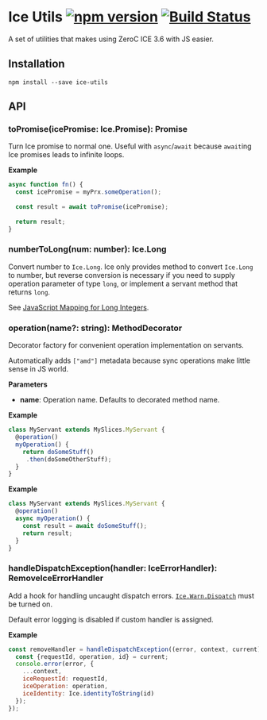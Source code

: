 # Ice Utils [![npm version][npm-image]][npm-url] [![Build Status][travis-image]][travis-url]

A set of utilities that makes using ZeroC ICE 3.6 with JS easier.

## Installation

```
npm install --save ice-utils
```

## API

### toPromise(icePromise: Ice.Promise): Promise

Turn Ice promise to normal one. Useful with `async`/`await` because `await`ing
Ice promises leads to infinite loops.

**Example**

```js
async function fn() {
  const icePromise = myPrx.someOperation();
  
  const result = await toPromise(icePromise);
  
  return result;
} 
```

### numberToLong(num: number): Ice.Long

Convert number to `Ice.Long`. Ice only provides method to convert `Ice.Long`
to number, but reverse conversion is necessary if you need to supply operation
parameter of type `long`, or implement a servant method that returns `long`.
 
See [JavaScript Mapping for Long Integers](https://doc.zeroc.com/display/Ice36/JavaScript+Mapping+for+Built-In+Types#JavaScriptMappingforBuilt-InTypes-JavaScriptMappingforLongIntegers).

### operation(name?: string): MethodDecorator

Decorator factory for convenient operation implementation on servants.

Automatically adds `["amd"]` metadata because sync operations make little sense 
in JS world.

**Parameters**

* **name**: Operation name. Defaults to decorated method name.

**Example**

```js
class MyServant extends MySlices.MyServant {
  @operation()
  myOperation() {
    return doSomeStuff()
     .then(doSomeOtherStuff);
  }
}
``` 
 
**Example**

```js
class MyServant extends MySlices.MyServant {
  @operation()
  async myOperation() {
    const result = await doSomeStuff();
    return result;
  }
}
```

### handleDispatchException(handler: IceErrorHandler): RemoveIceErrorHandler

Add a hook for handling uncaught dispatch errors. 
[`Ice.Warn.Dispatch`](https://doc.zeroc.com/pages/viewpage.action?pageId=16716656#Ice.Warn.*-Ice.Warn.Dispatch) 
must be turned on.

Default error logging is disabled if custom handler is assigned.

**Example**
```js
const removeHandler = handleDispatchException((error, context, current) => {
  const {requestId, operation, id} = current;
  console.error(error, {
    ...context,
    iceRequestId: requestId,
    iceOperation: operation,
    iceIdentity: Ice.identityToString(id)
  });
});
```


[npm-image]: https://badge.fury.io/js/ice-utils.svg
[npm-url]: https://badge.fury.io/js/ice-utils
[travis-image]: https://travis-ci.org/aikoven/ice-utils.svg?branch=master
[travis-url]: https://travis-ci.org/aikoven/ice-utils
